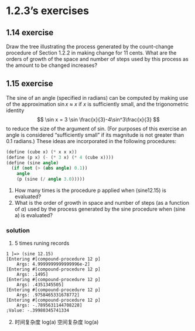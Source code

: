 # 1.2.3’s exercises

## 1.14 exercise

Draw the tree illustrating the process generated by the count-change procedure of Section 1.2.2 in making change for 11 cents. What are the orders of growth of the space and number of steps used by this process as the amount to be changed increases?



## 1.15 exercise

The sine of an angle (specified in radians) can be computed by making use of the approximation $\sin x$ $\approx$  $x$ if *x* is sufficiently small, and the trigonometric identity
$$
\sin x = 3 \sin \frac{x}{3}-4\sin^3\frac{x}{3}
$$
to reduce the size of the argument of sin. (For purposes of this exercise an angle is considered “sufficiently small” if its magnitude is not greater than 0.1 radians.) These ideas are incorporated in the following procedures:

```scheme
(define (cube x) (* x x x))
(define (p x) (- (* 3 x) (* 4 (cube x))))
(define (sine angle) 
  (if (not (> (abs angle) 0.1))
	angle
	(p (sine (/ angle 3.0)))))
```

1.  How many times is the procedure p applied when (sine12.15) is evaluated?
2.  What is the order of growth in space and number of steps (as a function of *a*) used by the process generated by the sine procedure when (sine a) is evaluated?

### solution
1. 5 times
runing records 
```
1 ]=> (sine 12.15)
[Entering #[compound-procedure 12 p]
    Args: 4.9999999999999996e-2]
[Entering #[compound-procedure 12 p]
    Args: .1495]
[Entering #[compound-procedure 12 p]
    Args: .4351345505]
[Entering #[compound-procedure 12 p]
    Args: .9758465331678772]
[Entering #[compound-procedure 12 p]
    Args: -.7895631144708228]
;Value: -.39980345741334
```
2. 时间复杂度 log(a) 空间复杂度 log(a)